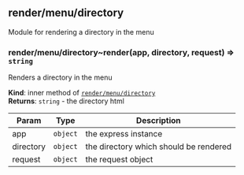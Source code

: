 <a name="module_render/menu/directory"></a>

## render/menu/directory
Module for rendering a directory in the menu

<a name="module_render/menu/directory..render"></a>

### render/menu/directory~render(app, directory, request) ⇒ <code>string</code>
Renders a directory in the menu

**Kind**: inner method of [<code>render/menu/directory</code>](#module_render/menu/directory)  
**Returns**: <code>string</code> - the directory html  

| Param | Type | Description |
| --- | --- | --- |
| app | <code>object</code> | the express instance |
| directory | <code>object</code> | the directory which should be rendered |
| request | <code>object</code> | the request object |

